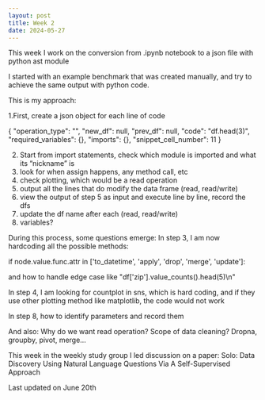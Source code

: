 ```yaml
---
layout: post
title: Week 2
date: 2024-05-27
---
```


This week I work on the conversion from .ipynb notebook to a json file with python ast module

I started with an example benchmark that was created manually, and try to achieve the same output with python code.

This is my approach:

1.First, create a json object for each line of code

{
           "operation_type": "",
           "new_df": null,
           "prev_df": null,
           "code": "df.head(3)",
           "required_variables": {},
           "imports": {},
           "snippet_cell_number": 11
       }



2. Start from import statements, check which module is imported and what its “nickname” is
3. look for when assign happens, any method call, etc
4. check plotting, which would be a read operation
5. output all the lines that do modify the data frame (read, read/write)
6. view the output of step 5 as input and execute line by line, record the dfs
7. update the df name after each (read, read/write)
8. variables?

During this process, some questions emerge:
In step 3, I am now hardcoding all the possible methods: 

if node.value.func.attr in ['to_datetime', 'apply', 'drop', 'merge', 'update']:

and how to handle edge case like "df['zip'].value_counts().head(5)\n"

In step 4, 
I am looking for countplot in sns, which is hard coding, and if they use other plotting method like matplotlib, the code would not work

In step 8, how to identify parameters and record them

And also:
Why do we want read operation?
Scope of data cleaning? Dropna, groupby, pivot, merge…


This week in the weekly study group I led discussion on a paper: Solo: Data Discovery Using Natural Language Questions Via A Self-Supervised Approach

Last updated on June 20th
